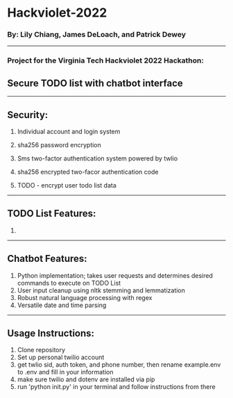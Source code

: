 # Hackviolet-2022  
### By: Lily Chiang, James DeLoach, and Patrick Dewey  
  
---  
  
### Project for the Virginia Tech Hackviolet 2022 Hackathon:  
  
## Secure TODO list with chatbot interface  

---

## Security:  
1) Individual account and login system  
2) sha256 password encryption  
3) Sms two-factor authentication system powered by twlio  
4) sha256 encrypted two-facor authentication code
   
5) TODO - encrypt user todo list data  
  
---  

## TODO List Features:  
1)  


---

## Chatbot Features:  
1)  Python implementation; takes user requests and determines desired commands to execute on TODO List
2)  User input cleanup using nltk stemming and lemmatization
3)  Robust natural language processing with regex
4)  Versatile date and time parsing

---  
## Usage Instructions:  
1) Clone repository  
2) Set up personal twilio account
3) get twlio sid, auth token, and phone number, then rename example.env to .env and fill in your information  
4) make sure twilio and dotenv are installed via pip
5) run 'python init.py' in your terminal and follow instructions from there

